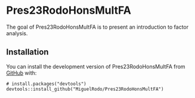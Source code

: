 <!-- README.md is generated from README.Rmd. Please edit that file -->

# Pres23RodoHonsMultFA

<!-- badges: start -->
<!-- badges: end -->

The goal of Pres23RodoHonsMultFA is to present an introduction to factor
analysis.

## Installation

You can install the development version of Pres23RodoHonsMultFA from
[GitHub](https://github.com/) with:

    # install.packages("devtools")
    devtools::install_github("MiguelRodo/Pres23RodoHonsMultFA")
